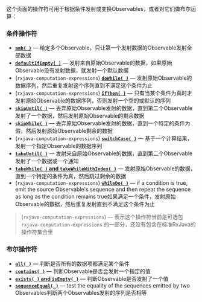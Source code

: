 这个页面的操作符可用于根据条件发射或变换Observables，或者对它们做布尔运算：

### 条件操作符

* [**`amb( )`**](Conditional.md#Amb) — 给定多个Observable，只让第一个发射数据的Observable发射全部数据
* [**`defaultIfEmpty( )`**](Conditional.md#DefaultIfEmpty) — 发射来自原始Observable的数据，如果原始Observable没有发射数据，就发射一个默认数据
* (`rxjava-computation-expressions`) [**`doWhile( )`**](Conditional.md#Repeat) — 发射原始Observable的数据序列，然后重复发射这个序列直到不满足这个条件为止
* (`rxjava-computation-expressions`) [**`ifThen( )`**](Conditional.md#Defer) — 只有当某个条件为真时才发射原始Observable的数据序列，否则发射一个空的或默认的序列
* [**`skipUntil( )`**](Conditional.md#SkipUntil) — 丢弃原始Observable发射的数据，直到第二个Observable发射了一个数据，然后发射原始Observable的剩余数据
* [**`skipWhile( )`**](Conditional.md#SkipWhile) — 丢弃原始Observable发射的数据，直到一个特定的条件为假，然后发射原始Observable剩余的数据
* (`rxjava-computation-expressions`) [**`switchCase( )`**](Conditional.md#Defer) — 基于一个计算结果，发射一个指定Observable的数据序列
* [**`takeUntil( )`**](Conditional.md#TakeUntil) — 发射来自原始Observable的数据，直到第二个Observable发射了一个数据或一个通知
* [**`takeWhile( )` and `takeWhileWithIndex( )`**](Conditional.md#TakeWhile) — 发射原始Observable的数据，直到一个特定的条件为真，然后跳过剩余的数据
* (`rxjava-computation-expressions`) [**`whileDo( )`**](Conditional.md#Repeat) — if a condition is true, emit the source Observable's sequence and then repeat the sequence as long as the condition remains true如果满足一个条件，发射原始Observable的数据，然后重复发射直到不满足这个条件为止

> (`rxjava-computation-expressions`) — 表示这个操作符当前是可选包 `rxjava-computation-expressions` 的一部分，还没有包含在标准RxJava的操作符集合里

### 布尔操作符

* [**`all( )`**](Conditional.md#All) — 判断是否所有的数据项都满足某个条件
* [**`contains( )`**](Conditional.md#Contains) — 判断Observable是否会发射一个指定的值
* [**`exists( )` and `isEmpty( )`**](Conditional.md#Contains) — 判断Observable是否发射了一个值
* [**`sequenceEqual( )`**](Conditional.md#Sequenceequal) — test the equality of the sequences emitted by two Observables判断两个Observables发射的序列是否相等
